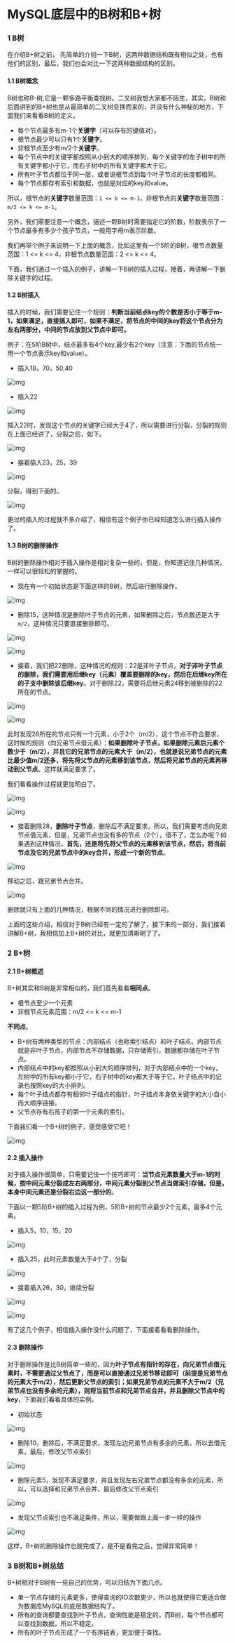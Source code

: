 # MySQL底层中的B树和B+树

### 1 B树

在介绍B+树之前， 先简单的介绍一下B树，这两种数据结构既有相似之处，也有他们的区别，最后，我们也会对比一下这两种数据结构的区别。

#### 1.1 B树概念

B树也称B-树,它是一颗多路平衡查找树。二叉树我想大家都不陌生，其实，B树和后面讲到的B+树也是从最简单的二叉树变换而来的，并没有什么神秘的地方，下面我们来看看B树的定义。

- 每个节点最多有m-1个**关键字**（可以存有的键值对）。
- 根节点最少可以只有1个**关键字**。
- 非根节点至少有m/2个**关键字**。
- 每个节点中的关键字都按照从小到大的顺序排列，每个关键字的左子树中的所有关键字都小于它，而右子树中的所有关键字都大于它。
- 所有叶子节点都位于同一层，或者说根节点到每个叶子节点的长度都相同。
- 每个节点都存有索引和数据，也就是对应的key和value。

所以，根节点的**关键字**数量范围：`1 <= k <= m-1`，非根节点的**关键字**数量范围：`m/2 <= k <= m-1`。

另外，我们需要注意一个概念，描述一颗B树时需要指定它的阶数，阶数表示了一个节点最多有多少个孩子节点，一般用字母m表示阶数。

我们再举个例子来说明一下上面的概念，比如这里有一个5阶的B树，根节点数量范围：1 <= k <= 4，非根节点数量范围：2 <= k <= 4。

下面，我们通过一个插入的例子，讲解一下B树的插入过程，接着，再讲解一下删除关键字的过程。

#### 1.2 B树插入

插入的时候，我们需要记住一个规则：**判断当前结点key的个数是否小于等于m-1，如果满足，直接插入即可，如果不满足，将节点的中间的key将这个节点分为左右两部分，中间的节点放到父节点中即可。**

例子：在5阶B树中，结点最多有4个key,最少有2个key（注意：下面的节点统一用一个节点表示key和value）。

- 插入18，70，50,40

![img](https://segmentfault.com/img/remote/1460000020416580)

- 插入22

![img](https://segmentfault.com/img/remote/1460000020416581)

插入22时，发现这个节点的关键字已经大于4了，所以需要进行分裂，分裂的规则在上面已经讲了，分裂之后，如下。

![img](https://segmentfault.com/img/remote/1460000020416582)

- 接着插入23，25，39

![img](https://segmentfault.com/img/remote/1460000020416584)

分裂，得到下面的。

![img](https://segmentfault.com/img/remote/1460000020416585)

更过的插入的过程就不多介绍了，相信有这个例子你已经知道怎么进行插入操作了。

#### 1.3 B树的删除操作

B树的删除操作相对于插入操作是相对复杂一些的，但是，你知道记住几种情况，一样可以很轻松的掌握的。

- 现在有一个初始状态是下面这样的B树，然后进行删除操作。

![img](https://segmentfault.com/img/remote/1460000020416586)

- 删除15，这种情况是删除叶子节点的元素，如果删除之后，节点数还是大于`m/2`，这种情况只要直接删除即可。

![img](https://segmentfault.com/img/remote/1460000020416587)

![img](https://segmentfault.com/img/remote/1460000020416588)

- 接着，我们把22删除，这种情况的规则：22是非叶子节点，**对于非叶子节点的删除，我们需要用后继key（元素）覆盖要删除的key，然后在后继key所在的子支中删除该后继key**。对于删除22，需要将后继元素24移到被删除的22所在的节点。

![img](https://segmentfault.com/img/remote/1460000020416589)

![img](https://segmentfault.com/img/remote/1460000020416590)

此时发现26所在的节点只有一个元素，小于2个（m/2），这个节点不符合要求，这时候的规则（向兄弟节点借元素）：**如果删除叶子节点，如果删除元素后元素个数少于（m/2），并且它的兄弟节点的元素大于（m/2），也就是说兄弟节点的元素比最少值m/2还多，将先将父节点的元素移到该节点，然后将兄弟节点的元素再移动到父节点**。这样就满足要求了。

我们看看操作过程就更加明白了。

![img](https://segmentfault.com/img/remote/1460000020416591)

![img](https://segmentfault.com/img/remote/1460000020416592)

- 接着删除28，**删除叶子节点**，删除后不满足要求，所以，我们需要考虑向兄弟节点借元素，但是，兄弟节点也没有多的节点（2个），借不了，怎么办呢？如果遇到这种情况，**首先，还是将先将父节点的元素移到该节点，然后，将当前节点及它的兄弟节点中的key合并，形成一个新的节点**。

![img](https://segmentfault.com/img/remote/1460000020416593)

移动之后，跟兄弟节点合并。

![img](https://segmentfault.com/img/remote/1460000020416594)

删除就只有上面的几种情况，根据不同的情况进行删除即可。

上面的这些介绍，相信对于B树已经有一定的了解了，接下来的一部分，我们接着讲解B+树，我相信加上B+树的对比，就更加清晰明了了。

### 2 B+树

#### 2.1 B+树概述

B+树其实和B树是非常相似的，我们首先看看**相同点**。

- 根节点至少一个元素
- 非根节点元素范围：m/2 <= k <= m-1

**不同点**。

- B+树有两种类型的节点：内部结点（也称索引结点）和叶子结点。内部节点就是非叶子节点，内部节点不存储数据，只存储索引，数据都存储在叶子节点。
- 内部结点中的key都按照从小到大的顺序排列，对于内部结点中的一个key，左树中的所有key都小于它，右子树中的key都大于等于它。叶子结点中的记录也按照key的大小排列。
- 每个叶子结点都存有相邻叶子结点的指针，叶子结点本身依关键字的大小自小而大顺序链接。
- 父节点存有右孩子的第一个元素的索引。

下面我们看一个B+树的例子，感受感受它吧！

![img](https://segmentfault.com/img/remote/1460000020416595)

#### 2.2 插入操作

对于插入操作很简单，只需要记住一个技巧即可：**当节点元素数量大于m-1的时候，按中间元素分裂成左右两部分，中间元素分裂到父节点当做索引存储，但是，本身中间元素还是分裂右边这一部分的**。

下面以一颗5阶B+树的插入过程为例，5阶B+树的节点最少2个元素，最多4个元素。

- 插入5，10，15，20

![img](https://segmentfault.com/img/remote/1460000020416596)

- 插入25，此时元素数量大于4个了，分裂

![img](https://segmentfault.com/img/remote/1460000020416597)

- 接着插入26，30，继续分裂

![img](https://segmentfault.com/img/remote/1460000020416598)

![img](https://segmentfault.com/img/remote/1460000020416599)

有了这几个例子，相信插入操作没什么问题了，下面接着看看删除操作。

#### 2.3 删除操作

对于删除操作是比B树简单一些的，因为**叶子节点有指针的存在，向兄弟节点借元素时，不需要通过父节点了，而是可以直接通过兄弟节移动即可（前提是兄弟节点的元素大于m/2），然后更新父节点的索引；如果兄弟节点的元素不大于m/2（兄弟节点也没有多余的元素），则将当前节点和兄弟节点合并，并且删除父节点中的key**，下面我们看看具体的实例。

- 初始状态

![img](https://segmentfault.com/img/remote/1460000020416600)

- 删除10，删除后，不满足要求，发现左边兄弟节点有多余的元素，所以去借元素，最后，修改父节点索引

![img](https://segmentfault.com/img/remote/1460000020416601)

- 删除元素5，发现不满足要求，并且发现左右兄弟节点都没有多余的元素，所以，可以选择和兄弟节点合并，最后修改父节点索引

![img](https://segmentfault.com/img/remote/1460000020416602)

- 发现父节点索引也不满足条件，所以，需要做跟上面一步一样的操作

![img](https://segmentfault.com/img/remote/1460000020416603)

这样，B+树的删除操作也就完成了，是不是看完之后，觉得非常简单！

### 3 B树和B+树总结

B+树相对于B树有一些自己的优势，可以归结为下面几点。

- 单一节点存储的元素更多，使得查询的IO次数更少，所以也就使得它更适合做为数据库MySQL的底层数据结构了。
- 所有的查询都要查找到叶子节点，查询性能是稳定的，而B树，每个节点都可以查找到数据，所以不稳定。
- 所有的叶子节点形成了一个有序链表，更加便于查找。
